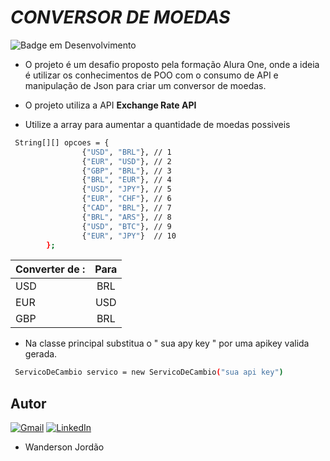 # *CONVERSOR DE MOEDAS*
![Badge em Desenvolvimento](http://img.shields.io/static/v1?label=STATUS&message=EM%20DESENVOLVIMENTO&color=GREEN&style=for-the-badge)

- O projeto  é um desafio proposto pela formação Alura One, onde a ideia é utilizar os conhecimentos de POO com o consumo de API e manipulação de Json para criar um conversor de moedas.

- O projeto utiliza a API **Exchange Rate API**




- Utilize a array para aumentar a quantidade de moedas possiveis 

```bash
 String[][] opcoes = {
                {"USD", "BRL"}, // 1
                {"EUR", "USD"}, // 2
                {"GBP", "BRL"}, // 3
                {"BRL", "EUR"}, // 4
                {"USD", "JPY"}, // 5
                {"EUR", "CHF"}, // 6
                {"CAD", "BRL"}, // 7
                {"BRL", "ARS"}, // 8
                {"USD", "BTC"}, // 9
                {"EUR", "JPY"}  // 10
        };
```

| Converter de : | Para |
| ------------- |:-------------:|
| USD      | BRL   |
EUR      |     USD |
| GBP      |BRL    |

- Na classe principal substitua o " sua apy key " por uma apikey valida gerada.
```bash
 ServicoDeCambio servico = new ServicoDeCambio("sua api key")
```

## Autor 

  [![Gmail](https://img.shields.io/badge/Gmail-333333?style=for-the-badge&logo=gmail&logoColor=red)](mailto:franciscowanderson26@gmail.com) [![LinkedIn](https://img.shields.io/badge/LinkedIn-0077B5?style=for-the-badge&logo=linkedin&logoColor=white)](https://www.linkedin.com/in/wanderson-jord%C3%A3o-a394a615b)

  - Wanderson Jordão
  

